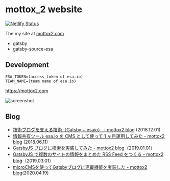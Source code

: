 # mottox_2 website

[![Netlify Status](https://api.netlify.com/api/v1/badges/b9cd9033-5eca-4d34-bdd9-70723f780d0b/deploy-status)](https://app.netlify.com/sites/mottox2/deploys)

The my site at [mottox2.com](https://mottox2.com)

- gatsby
- gatsby-source-esa

## Development

```
ESA_TOKEN=(access_token of esa.io)
TEAM_NAME=(team name of esa.io)
```

https://mottox2.com

![screenshot](https://img.esa.io/uploads/production/attachments/6967/2018/12/01/4651/4b8e0162-3327-4829-8038-c7c9cab8ad2e.png)

## Blog

- [技術ブログを支える技術（Gatsby + esaio） - mottox2 blog](https://mottox2.com/posts/246) (2018.12.01)
- [情報共有ツール esa.io を CMS として使って 1 ヶ月運用してみた - mottox2 blog](https://mottox2.com/posts/134) (2018.06.11)
- [GatsbyJS ブログに検索を実装してみた - mottox2 blog](http://localhost:8000/posts/268)（2019.01.01）
- [GatsbyJS で複数のサイトの情報をまとめた RSS Feed をつくる - mottox2 blog](http://localhost:8000/posts/308)（2019.03.01）
- [microCMSを使ってGatsbyブログに連載機能を実装した - mottox2 blog](https://mottox2.com/posts/465)(2020.04.19)
